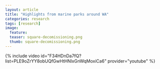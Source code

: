 ```yaml
---
layout: article
title: "Highlights from marine parks around WA"
categories: research
tags: [research]
image:
  feature: 
  teaser: square-decomissioning.png
  thumb: square-decomissioning.png
---
```

{% include video id="F34HDnDa7fQ?list=PLE9oZrYY8obUQfGwHtHNlxGnWqMoxiCa6" provider="youtube" %}
